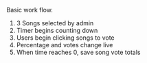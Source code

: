Basic work flow.

1. 3 Songs selected by admin
2. Timer begins counting down
3. Users begin clicking songs to vote
4. Percentage and votes change live
5. When time reaches 0, save song vote totals